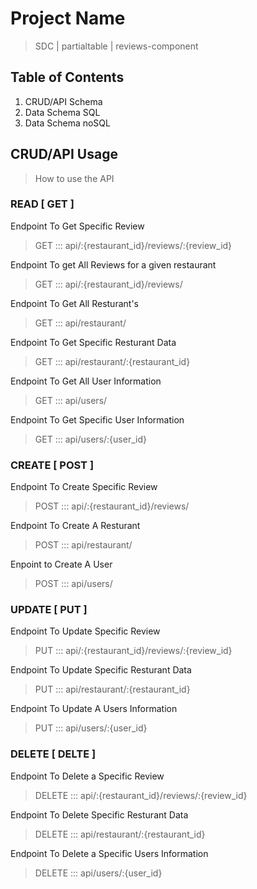 # Project Name

> SDC | partialtable | reviews-component

## Table of Contents

1. CRUD/API Schema
2. Data Schema SQL
3. Data Schema noSQL

## CRUD/API Usage

> How to use the API

### READ [ GET ]

Endpoint To Get Specific Review
> GET ::: api/:{restaurant_id}/reviews/:{review_id}

Endpoint To get All Reviews for a given restaurant
> GET ::: api/:{restaurant_id}/reviews/

Endpoint To Get All Resturant's
> GET ::: api/restaurant/

Endpoint To Get Specific Resturant Data
> GET ::: api/restaurant/:{restaurant_id}

Endpoint To Get All User Information
> GET ::: api/users/

Endpoint To Get Specific User Information
> GET ::: api/users/:{user_id}

### CREATE [ POST ]

Endpoint To Create Specific Review
> POST ::: api/:{restaurant_id}/reviews/

Endpoint To Create A Resturant
> POST ::: api/restaurant/

Enpoint to Create A User
> POST ::: api/users/


### UPDATE [ PUT ]

Endpoint To Update Specific Review
> PUT ::: api/:{restaurant_id}/reviews/:{review_id}

Endpoint To Update Specific Resturant Data
> PUT ::: api/restaurant/:{restaurant_id}

Endpoint To Update A Users Information
> PUT ::: api/users/:{user_id}

### DELETE [ DELTE ]

Endpoint To Delete a Specific Review
> DELETE ::: api/:{restaurant_id}/reviews/:{review_id}

Endpoint To Delete Specific Resturant Data
> DELETE ::: api/restaurant/:{restaurant_id}

Endpoint To Delete a Specific Users Information
> DELETE ::: api/users/:{user_id}
